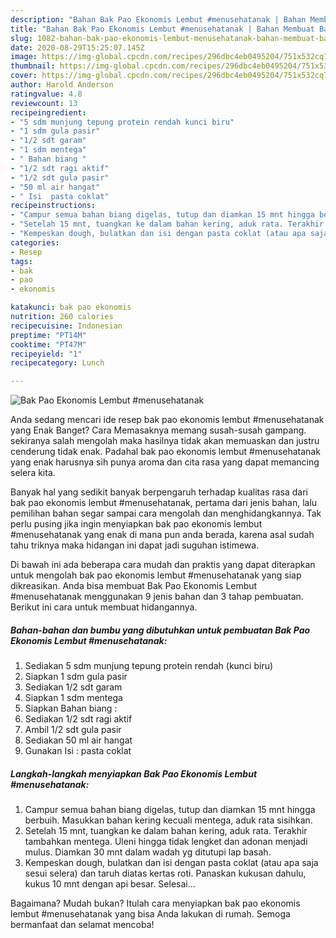 ```yaml
---
description: "Bahan Bak Pao Ekonomis Lembut #menusehatanak | Bahan Membuat Bak Pao Ekonomis Lembut #menusehatanak Yang Enak dan Simpel"
title: "Bahan Bak Pao Ekonomis Lembut #menusehatanak | Bahan Membuat Bak Pao Ekonomis Lembut #menusehatanak Yang Enak dan Simpel"
slug: 1082-bahan-bak-pao-ekonomis-lembut-menusehatanak-bahan-membuat-bak-pao-ekonomis-lembut-menusehatanak-yang-enak-dan-simpel
date: 2020-08-29T15:25:07.145Z
image: https://img-global.cpcdn.com/recipes/296dbc4eb0495204/751x532cq70/bak-pao-ekonomis-lembut-menusehatanak-foto-resep-utama.jpg
thumbnail: https://img-global.cpcdn.com/recipes/296dbc4eb0495204/751x532cq70/bak-pao-ekonomis-lembut-menusehatanak-foto-resep-utama.jpg
cover: https://img-global.cpcdn.com/recipes/296dbc4eb0495204/751x532cq70/bak-pao-ekonomis-lembut-menusehatanak-foto-resep-utama.jpg
author: Harold Anderson
ratingvalue: 4.8
reviewcount: 13
recipeingredient:
- "5 sdm munjung tepung protein rendah kunci biru"
- "1 sdm gula pasir"
- "1/2 sdt garam"
- "1 sdm mentega"
- " Bahan biang "
- "1/2 sdt ragi aktif"
- "1/2 sdt gula pasir"
- "50 ml air hangat"
- " Isi  pasta coklat"
recipeinstructions:
- "Campur semua bahan biang digelas, tutup dan diamkan 15 mnt hingga berbuih. Masukkan bahan kering kecuali mentega, aduk rata sisihkan."
- "Setelah 15 mnt, tuangkan ke dalam bahan kering, aduk rata. Terakhir tambahkan mentega. Uleni hingga tidak lengket dan adonan menjadi mulus. Diamkan 30 mnt dalam wadah yg ditutupi lap basah."
- "Kempeskan dough, bulatkan dan isi dengan pasta coklat (atau apa saja sesui selera) dan taruh diatas kertas roti. Panaskan kukusan dahulu, kukus 10 mnt dengan api besar. Selesai..."
categories:
- Resep
tags:
- bak
- pao
- ekonomis

katakunci: bak pao ekonomis 
nutrition: 260 calories
recipecuisine: Indonesian
preptime: "PT14M"
cooktime: "PT47M"
recipeyield: "1"
recipecategory: Lunch

---
```



![Bak Pao Ekonomis Lembut #menusehatanak](https://img-global.cpcdn.com/recipes/296dbc4eb0495204/751x532cq70/bak-pao-ekonomis-lembut-menusehatanak-foto-resep-utama.jpg)

Anda sedang mencari ide resep bak pao ekonomis lembut #menusehatanak yang Enak Banget? Cara Memasaknya memang susah-susah gampang. sekiranya salah mengolah maka hasilnya tidak akan memuaskan dan justru cenderung tidak enak. Padahal bak pao ekonomis lembut #menusehatanak yang enak harusnya sih punya aroma dan cita rasa yang dapat memancing selera kita.



Banyak hal yang sedikit banyak berpengaruh terhadap kualitas rasa dari bak pao ekonomis lembut #menusehatanak, pertama dari jenis bahan, lalu pemilihan bahan segar sampai cara mengolah dan menghidangkannya. Tak perlu pusing jika ingin menyiapkan bak pao ekonomis lembut #menusehatanak yang enak di mana pun anda berada, karena asal sudah tahu triknya maka hidangan ini dapat jadi suguhan istimewa.


Di bawah ini ada beberapa cara mudah dan praktis yang dapat diterapkan untuk mengolah bak pao ekonomis lembut #menusehatanak yang siap dikreasikan. Anda bisa membuat Bak Pao Ekonomis Lembut #menusehatanak menggunakan 9 jenis bahan dan 3 tahap pembuatan. Berikut ini cara untuk membuat hidangannya.

<!--inarticleads1-->

##### Bahan-bahan dan bumbu yang dibutuhkan untuk pembuatan Bak Pao Ekonomis Lembut #menusehatanak:

1. Sediakan 5 sdm munjung tepung protein rendah (kunci biru)
1. Siapkan 1 sdm gula pasir
1. Sediakan 1/2 sdt garam
1. Siapkan 1 sdm mentega
1. Siapkan  Bahan biang :
1. Sediakan 1/2 sdt ragi aktif
1. Ambil 1/2 sdt gula pasir
1. Sediakan 50 ml air hangat
1. Gunakan  Isi : pasta coklat




<!--inarticleads2-->

##### Langkah-langkah menyiapkan Bak Pao Ekonomis Lembut #menusehatanak:

1. Campur semua bahan biang digelas, tutup dan diamkan 15 mnt hingga berbuih. Masukkan bahan kering kecuali mentega, aduk rata sisihkan.
1. Setelah 15 mnt, tuangkan ke dalam bahan kering, aduk rata. Terakhir tambahkan mentega. Uleni hingga tidak lengket dan adonan menjadi mulus. Diamkan 30 mnt dalam wadah yg ditutupi lap basah.
1. Kempeskan dough, bulatkan dan isi dengan pasta coklat (atau apa saja sesui selera) dan taruh diatas kertas roti. Panaskan kukusan dahulu, kukus 10 mnt dengan api besar. Selesai...




Bagaimana? Mudah bukan? Itulah cara menyiapkan bak pao ekonomis lembut #menusehatanak yang bisa Anda lakukan di rumah. Semoga bermanfaat dan selamat mencoba!
